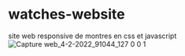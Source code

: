 # watches-website
site web responsive de montres en css et javascript
![Capture web_4-2-2022_91044_127 0 0 1](https://user-images.githubusercontent.com/75976059/152494661-c4c55c9f-c054-490f-bf79-d23ebb9eee19.jpeg)
